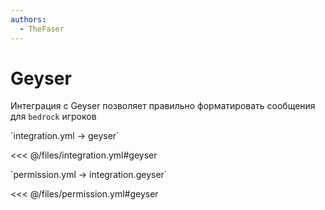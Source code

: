 ```yaml
---
authors:
  - TheFaser
---
```


# Geyser

Интеграция с Geyser позволяет правильно форматировать сообщения для `bedrock` игроков

[//]: # (integration.yml)
<!--@include: @/parts/words.md#setting-->
<!--@include: @/parts/words.md#path--> `integration.yml → geyser`

<!--@include: @/parts/words.md#default-->
<<< @/files/integration.yml#geyser

<!--@include: @/parts/enable.md-->

[//]: # (permission.yml)
<!--@include: @/parts/words.md#permission-->
<!--@include: @/parts/words.md#path--> `permission.yml → integration.geyser`

<!--@include: @/parts/words.md#default-->
<<< @/files/permission.yml#geyser

<!--@include: @/parts/permission/permissionTier3.md-->
